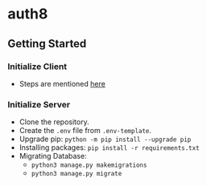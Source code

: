 # auth8

## Getting Started

### Initialize Client

* Steps are mentioned [here](src/client/README.md)

### Initialize Server

* Clone the repository.
* Create the `.env` file from `.env-template`.
* Upgrade pip: `python -m pip install --upgrade pip`
* Installing packages: `pip install -r requirements.txt`
* Migrating Database:
  * `python3 manage.py makemigrations`
  * `python3 manage.py migrate`
